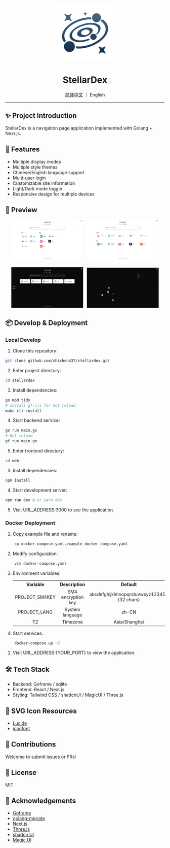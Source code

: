 <p align="center">
  <img src="resource/assets/logo.png" alt="StellarDex Logo" width="180"/>
</p>

<h1 align="center">StellarDex</h1>
<div align="center">
  <a href="./README.md">简体中文</a> ｜ English
</div>

---

## ✨ Project Introduction

StellarDex is a navigation page application implemented with Golang + Next.js.

## 🚀 Features

- Multiple display modes
- Multiple style themes
- Chinese/English language support
- Multi-user login
- Customizable site information
- Light/Dark mode toggle
- Responsive design for multiple devices

## 📸 Preview
<div align="center">
  <img src="resource/assets/screenshots/navigation-grid.png" alt="navigation-grid" width="45%">&nbsp;&nbsp;
  <img src="resource/assets/screenshots/navigation-row.png" alt="navigation-row" width="45%">
</div>

<div align="center" style="margin-top: 20px">
  <img src="resource/assets/screenshots/homepage-dark.png" alt="homepage-dark" width="45%">&nbsp;&nbsp;
  <img src="resource/assets/screenshots/starry-dark.png" alt="starry-dark" width="45%">
</div>

## 📦 Develop & Deployment

### Local Develop
1. Clone this repository:
```bash
git clone github.com/shichen437/stellardex.git
```
2. Enter project directory:
```bash
cd stellardex
```
3. Install dependencies:
```bash
go mod tidy
# Install gf-cli for hot reload
make cli-install
```
4. Start backend service:
```bash
go run main.go
# Hot reload
gf run main.go
```
5. Enter frontend directory:
```bash
cd web
```
3. Install dependencies:
```bash
npm install
```
4. Start development server:
```bash
npm run dev # or yarn dev
```
5. Visit URL_ADDRESS:3000 to see the application.

### Docker Deployment
1. Copy example file and rename:
```bash
    cp docker-compose.yaml.example docker-compose.yaml
```
2. Modify configuration:
```bash
    vim docker-compose.yaml
```
3. Environment variables:
    <table>
    <tr align="center">
      <th>Variable</th>
      <th>Description</th>
      <th>Default</th>
      <th>Required</th>
    </tr>
    <tr align="center">
      <td>PROJECT_SM4KEY</td>
      <td>SM4 encryption key</td>
      <td>abcdefghijklmnopqrstuvwxyz123456 (32 chars)</td>
      <td>No</td>
    </tr>
    <tr align="center">
      <td>PROJECT_LANG</td>
      <td>System language</td>
      <td>zh-CN</td>
      <td>No</td>
    </tr>
    <tr align="center">
      <td>TZ</td>
      <td>Timezone</td>
      <td>Asia/Shanghai</td>
      <td>No</td>
    </tr>
    </table>
4. Start services:
```bash
    docker-compose up -d
```
1. Visit URL_ADDRESS:{YOUR_PORT} to view the application.

## 🛠️ Tech Stack
- Backend: Goframe / sqlite
- Frontend: React / Next.js
- Styling: Tailwind CSS / shadcnUI / MagicUI / Three.js

## 🎨 SVG Icon Resources
- [Lucide](https://lucide.dev/icons)
- [iconfont](https://www.iconfont.cn)

## 🤝 Contributions
Welcome to submit issues or PRs!

## 📄 License
MIT

## 🔗 Acknowledgements
- [Goframe](https://github.com/gogf/gf)
- [golang-migrate](https://github.com/golang-migrate/migrate)
- [Next.js](https://github.com/vercel/next.js)
- [Three.js](https://github.com/mrdoob/three.js)
- [shadcn UI](https://github.com/shadcn-ui/ui)
- [Magic UI](https://github.com/magicuidesign/magicui)